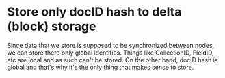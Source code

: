 # Store only docID hash to delta (block) storage

Since data that we store is supposed to be synchronized between nodes, we can
store there only global identifies. Things like CollectionID, FieldID, etc are local
and as such can't be stored. On the other hand, docID hash is global and that's
why it's the only thing that makes sense to store.

